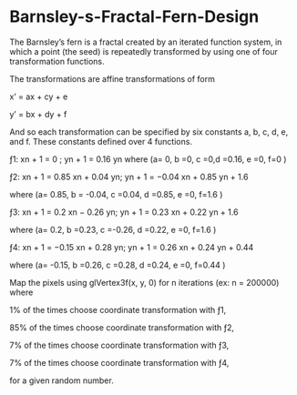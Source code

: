 # Barnsley-s-Fractal-Fern-Design
The Barnsley’s fern is a fractal created by an iterated function system, in which a point (the seed) is repeatedly transformed by using one of four transformation functions.

The transformations are affine transformations of form

x’ = ax + cy + e

y’ = bx + dy + f

And so each transformation can be specified by six constants a, b, c, d, e, and f. These constants defined over 4 functions.

ƒ1: xn + 1 = 0 ; yn + 1 = 0.16 yn where (a= 0, b =0, c =0,d =0.16, e =0, f=0 )

ƒ2: xn + 1 = 0.85 xn + 0.04 yn; yn + 1 = −0.04 xn + 0.85 yn + 1.6

where (a= 0.85, b = -0.04, c =0.04, d =0.85, e =0, f=1.6 )

ƒ3: xn + 1 = 0.2 xn − 0.26 yn; yn + 1 = 0.23 xn + 0.22 yn + 1.6

where (a= 0.2, b =0.23, c =-0.26, d =0.22, e =0, f=1.6 )

ƒ4: xn + 1 = −0.15 xn + 0.28 yn; yn + 1 = 0.26 xn + 0.24 yn + 0.44

where (a= -0.15, b =0.26, c =0.28, d =0.24, e =0, f=0.44 )

Map the pixels using glVertex3f(x, y, 0) for n iterations (ex: n = 200000) where

1% of the times choose coordinate transformation with ƒ1,

85% of the times choose coordinate transformation with ƒ2,

7% of the times choose coordinate transformation with ƒ3,

7% of the times choose coordinate transformation with ƒ4,

for a given random number.
